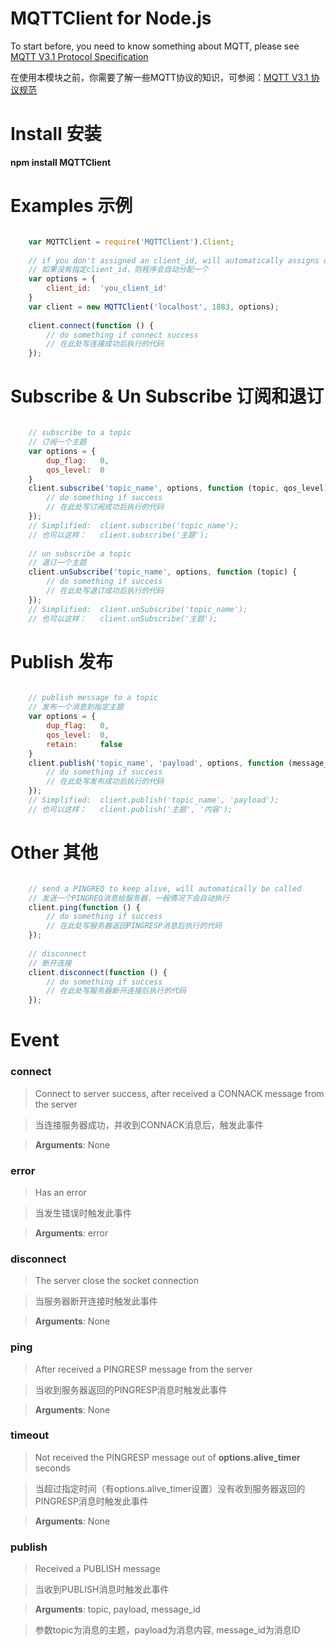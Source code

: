 # MQTTClient for Node.js


To start before, you need to know something about MQTT, please see
[MQTT V3.1 Protocol Specification](http://public.dhe.ibm.com/software/dw/webservices/ws-mqtt/mqtt-v3r1.html)

在使用本模块之前，你需要了解一些MQTT协议的知识，可参阅：[MQTT V3.1 协议规范](http://public.dhe.ibm.com/software/dw/webservices/ws-mqtt/mqtt-v3r1.html)


Install 安装
=================

**npm install MQTTClient**


Examples 示例
=================

```javascript

	var MQTTClient = require('MQTTClient').Client;
	
	// if you don't assigned an client_id, will automatically assigns one
	// 如果没有指定client_id，则程序会自动分配一个
	var options = {
		client_id:	'you_client_id'
	}
	var client = new MQTTClient('localhost', 1883, options);
	
	client.connect(function () {
		// do something if connect success
		// 在此处写连接成功后执行的代码
	});
```

	
Subscribe & Un Subscribe 订阅和退订
=================

```javascript

	// subscribe to a topic
	// 订阅一个主题
	var options = {
		dup_flag:	0,
		qos_level:	0
	}
	client.subscribe('topic_name', options, function (topic, qos_level) {
		// do something if success
		// 在此处写订阅成功后执行的代码
	});
	// Simplified:	client.subscribe('topic_name');
	// 也可以这样：	client.subscribe('主题');
	
	// un subscribe a topic
	// 退订一个主题
	client.unSubscribe('topic_name', options, function (topic) {
		// do something if success
		// 在此处写退订成功后执行的代码
	});
	// Simplified:	client.unSubscribe('topic_name');
	// 也可以这样：	client.unSubscribe('主题');
```
	

Publish 发布
=================

```javascript

	// publish message to a topic
	// 发布一个消息到指定主题
	var options = {
		dup_flag:	0,
		qos_level:	0,
		retain:		false
	}
	client.publish('topic_name', 'payload', options, function (message_id) {
		// do something if success
		// 在此处写发布成功后执行的代码
	});
	// Simplified:	client.publish('topic_name', 'payload');
	// 也可以这样：	client.publish('主题', '内容');
```	
	
	
Other 其他
=================

```javascript

	// send a PINGREQ to keep alive, will automatically be called
	// 发送一个PINGREQ消息给服务器，一般情况下会自动执行
	client.ping(function () {
		// do something if success
		// 在此处写服务器返回PINGRESP消息后执行的代码
	});
	
	// disconnect
	// 断开连接
	client.disconnect(function () {
		// do something if success
		// 在此处写服务器断开连接后执行的代码
	});
```
	
	
Event
=================

### connect

> Connect to server success, after received a CONNACK message from the server

> 当连接服务器成功，并收到CONNACK消息后，触发此事件

> **Arguments**: None


### error

> Has an error

> 当发生错误时触发此事件

> **Arguments**: error


### disconnect

> The server close the socket connection

> 当服务器断开连接时触发此事件

> **Arguments**: None


### ping

> After received a PINGRESP message from the server

> 当收到服务器返回的PINGRESP消息时触发此事件

> **Arguments**: None


### timeout

> Not received the PINGRESP message out of **options.alive_timer** seconds

> 当超过指定时间（有options.alive_timer设置）没有收到服务器返回的PINGRESP消息时触发此事件

> **Arguments**: None


### publish

> Received a PUBLISH message

> 当收到PUBLISH消息时触发此事件

> **Arguments**:  topic, payload, message_id

> 参数topic为消息的主题，payload为消息内容, message_id为消息ID
